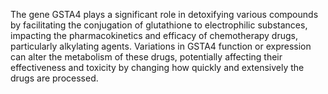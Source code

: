 The gene GSTA4 plays a significant role in detoxifying various compounds by facilitating the conjugation of glutathione to electrophilic substances, impacting the pharmacokinetics and efficacy of chemotherapy drugs, particularly alkylating agents. Variations in GSTA4 function or expression can alter the metabolism of these drugs, potentially affecting their effectiveness and toxicity by changing how quickly and extensively the drugs are processed.